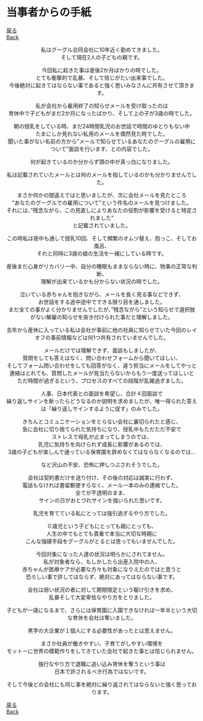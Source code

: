 # 当事者からの手紙
[戻る](index.md#当事者からの手紙)  
[Back](en.md#letter-from-the-impacted-employee)

<div align="center">
私はグーグル合同会社に10年近く勤めてきました。<br>
そして現在2人の子どもの親です。<br>

今回私に起きた事は産後2か月ばかりの時でした。<br>
とても衝撃的で乱暴、そして信じがたい出来事でした。<br>
今後絶対に起きてはならない事であると強く思いみなさんに共有させて頂きます。<br>

私が会社から雇用終了の知らせメールを受け取ったのは<br>
育休中で子どもがまだ2か月になったばかり、そして上の子が3歳の時でした。<br>

朝の授乳をしている時、まだ24時間乳児のお世話で時間のゆとりもない中<br>
たまにしか見れない私用のメールを偶然見た時でした。<br>
聞いた事がない名前の方から”メールで知らせているあなたのグーグルの雇用について”面談を行います、との内容でした。<br>

何が起きているのか分からず頭の中が真っ白になりました。<br>

私は記載されていたメールとは何のメールを指しているのかも分かりませんでした。<br>

まさか何かの間違えではと思いましたが、次に会社メールを見たところ<br>
”あなたのグーグルでの雇用について”という件名のメールを見つけました。<br>
それには、”残念ながら、この見直しによりあなたの役割が影響を受けると特定されました”<br>
と記載されていました。<br>

この時私は夜中も通して授乳10回、そして頻繁のオムツ替え、抱っこ、そしてお風呂、<br>
それと同時に3歳の娘の生活を一緒にしている時です。<br>

産後まだ心身がリカバリー中、自分の睡眠もままならない時に、物事の正常な判断、<br>
理解が出来ているかも分からない状況の時でした。<br>

泣いている赤ちゃんを抱きながら、メールを長く見る事などできず、<br>
お世話をする途中途中でできる限り目を通しました。<br>
まだ全ての事がよく分かりませんでしたが、”残念ながら”という知らせで選択肢がない解雇の知らせを突き付けられた事だと理解しました。<br>

去年から産休に入っている私は会社が事前に他の社員に知らせていた今回のレイオフの事前情報などは何1つ共有されていませんでした。<br>

メールだけでは理解できず、面談もしましたが、<br>
質問をしても答えはなく、問い合わせフォームから聞いてほしい、<br>
そしてフォーム問い合わせをしても回答がなく、違う担当にメールをしてやっと連絡はとれても、質問したメールが見当たらないからもう一度送ってほしいと<br>
ただ時間が過ぎるという、プロセスのすべての段階が乱雑過ぎました。<br>

人事、日本代表との面談を希望し、合計４回面談で<br>
繰り返しサインを断ったらどうなるのか説明を求めましたが、唯一得られた答えは「繰り返しサインするように促す」のみでした。<br>

きちんとコミュニケーションをとらない会社に裏切られたと感じ、<br>
急に会社に切り捨てられた気持ちになり、授乳中もただただ不安で<br>
ストレスで母乳が止まってしまうのでは、<br>
乳児に気持ちを向けられず成長に影響があるのでは、<br>
3歳の子どもが楽しんで通っている保育園を辞めなくてはならなくなるのでは…<br>

など沢山の不安、恐怖に押しつぶされそうでした。<br>

会社は契約書だけを送り付け、その後の対応は誠実に行わず、<br>
電話もなければ書留郵便すらなく、メール一本のみの連絡でした。<br>
全てが不透明のまま、<br>
サインの日がおとづれサインを強いられた思いです。<br>

乳児を育てている私にとっては強引過ぎるやり方でした。<br>

０歳児という子どもにとっても親にとっても、<br>
人生の中でもとても貴重で本当に大切な時期に<br>
こんな強硬手段をグーグルがとるとは思ってもいませんでした。<br>

今回対象になった人達の状況は明らかにされてません。<br>
私が対象者なら、もしかしたら出産入院中の人、<br>
赤ちゃんが医療ケアが必要な方々も対象になりえたのではと思うと<br>
恐ろしい事で許してはならず、絶対にあってはならない事です。<br>

会社は弱い状況の者に対して期間限定という駆け引きを求め、<br>
乱暴そして大変卑怯なやり方をとりました。<br>

子どもが一歳になるまで、さらには保育園に入園できなければ一年半という大切な育休を会社は奪いました。<br>

黒字の大企業が１個人にする必要性があったとは思えません。<br>

まさか社員が働きやすい、子育てがしやすい環境を<br>
モットーに世界の模範作りをしてきていた会社で起きた事とは信じられません。<br>

強行なやり方で退職に追い込み育休を奪うという事は<br>
日本で許されるべき行為ではないです。<br>

そして今後どの会社にも同じ事を絶対に繰り返されてはならないと強く思っております。<br>
</div>

[戻る](index.md#当事者からの手紙)  
[Back](en.md#letter-from-the-impacted-employee)